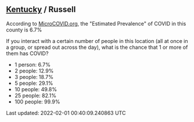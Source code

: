
## [Kentucky](/united-states/kentucky) / Russell

According to [MicroCOVID.org](http://microcovid.org),
the "Estimated Prevalence" of COVID in this county is 6.7%

If you interact with a certain number of people in this location
(all at once in a group, or spread out across the day), what is the chance that
1 or more of them has COVID?

- 1 person: 6.7%
- 2 people: 12.9%
- 3 people: 18.7%
- 5 people: 29.1%
- 10 people: 49.8%
- 25 people: 82.1%
- 100 people: 99.9%

Last updated: 2022-02-01 00:40:09.240863 UTC
